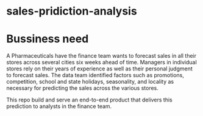 # sales-pridiction-analysis

# Bussiness need
A Pharmaceuticals have the finance team wants to forecast sales in all their stores across several cities six weeks ahead of time. Managers in individual stores rely on their years of experience as well as their personal judgment to forecast sales. The data team identified factors such as promotions, competition, school and state holidays, seasonality, and locality as necessary for predicting the sales across the various stores.

This repo build and serve an end-to-end product that delivers this prediction to analysts in the finance team. 
